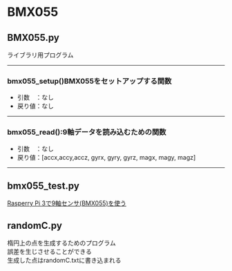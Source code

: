 ﻿# BMX055

## BMX055.py
ライブラリ用プログラム  

---
### bmx055_setup()BMX055をセットアップする関数  
- 引数　：なし  
- 戻り値：なし  
---
### bmx055_read():9軸データを読み込むための関数  
- 引数　：なし  
- 戻り値：[accx,accy,accz, gyrx, gyry, gyrz, magx, magy, magz]　　
---
## bmx055_test.py
[Rasperry Pi 3で9軸センサ(BMX055)を使う](https://qiita.com/hiro-han/items/ca881a6c76559af9f57a)

## randomC.py
楕円上の点を生成するためのプログラム  
誤差を生じさせることができる  
生成した点はrandomC.txtに書き込まれる
